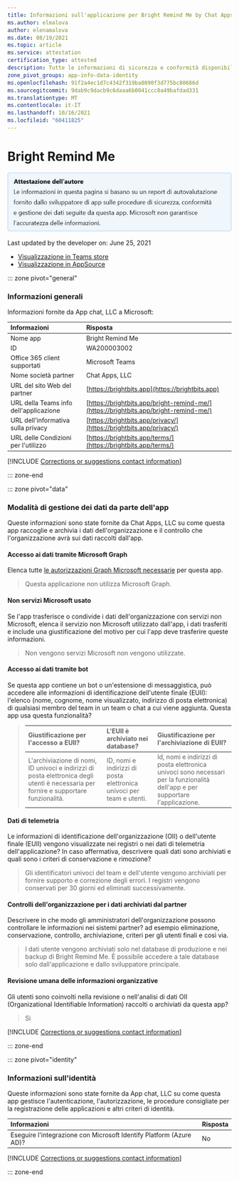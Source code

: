 ```yaml
---
title: Informazioni sull'applicazione per Bright Remind Me by Chat Apps, LLC
ms.author: elmalova
author: elenamalova
ms.date: 08/19/2021
ms.topic: article
ms.service: attestation
certification_type: attested
description: Tutte le informazioni di sicurezza e conformità disponibili per Bright Remind Me, i criteri di gestione dei dati, le informazioni del catalogo app Microsoft Cloud App Security e le informazioni sulla sicurezza/conformità nel Registro di sistema CSA STAR.
zone_pivot_groups: app-info-data-identity
ms.openlocfilehash: 91f2a4ec1d7c4342f319ba8090f3d775bc80686d
ms.sourcegitcommit: 9dab9c9dacb9c6daaa6b0041ccc8a49bafdad331
ms.translationtype: MT
ms.contentlocale: it-IT
ms.lasthandoff: 10/16/2021
ms.locfileid: "60411825"
---
```

# <a name="bright-remind-me"></a>Bright Remind Me

<p></p>
<img alt="Publisher Attestation: The information on this page is based on a self-assessment report provided by the app developer on the security, compliance, and data handling practices followed by this app. Microsoft makes no guarantees regarding the accuracy of the information." src="../media/attested.png" width="650" />
<p>Last updated by the developer on: June 25, 2021</p>

* <a href="https://teams.microsoft.com/l/app/a66ea116-3ae1-495b-9f5f-b4b59f19945b" target="_blank">Visualizzazione in Teams store</a>
* <a href="https://appsource.microsoft.com/product/office/WA200003002" target="_blank">Visualizzazione in AppSource</a>

::: zone pivot="general"

### <a name="general-information"></a>Informazioni generali

Informazioni fornite da App chat, LLC a Microsoft:

| **Informazioni** | **Risposta** |
|:----------------|:-------------|
| Nome app | Bright Remind Me |
| ID | WA200003002 |
| Office 365 client supportati | Microsoft Teams |
| Nome società partner | Chat Apps, LLC |
| URL del sito Web del partner | [https://brightbits.app](https://brightbits.app) |
| URL della Teams info dell'applicazione | [https://brightbits.app/bright-remind-me/](https://brightbits.app/bright-remind-me/) |
| URL dell'informativa sulla privacy | [https://brightbits.app/privacy/](https://brightbits.app/privacy/) |
| URL delle Condizioni per l'utilizzo | [https://brightbits.app/terms/](https://brightbits.app/terms/) |

 [!INCLUDE [Corrections or suggestions contact information](../includes/corrections-or-suggestions.md)]

::: zone-end

::: zone pivot="data"

### <a name="how-the-app-handles-data"></a>Modalità di gestione dei dati da parte dell'app

Queste informazioni sono state fornite da Chat Apps, LLC su come questa app raccoglie e archivia i dati dell'organizzazione e il controllo che l'organizzazione avrà sui dati raccolti dall'app.

#### <a name="data-access-using-microsoft-graph"></a>Accesso ai dati tramite Microsoft Graph

Elenca tutte [le autorizzazioni Graph Microsoft necessarie](https://docs.microsoft.com/graph/permissions-reference) per questa app.

>Questa applicazione non utilizza Microsoft Graph.


#### <a name="non-microsoft-services-used"></a>Non servizi Microsoft usato

Se l'app trasferisce o condivide i dati dell'organizzazione con servizi non Microsoft, elenca il servizio non Microsoft utilizzato dall'app, i dati trasferiti e include una giustificazione del motivo per cui l'app deve trasferire queste informazioni.

>Non vengono servizi Microsoft non vengono utilizzate.

#### <a name="data-access-via-bots"></a>Accesso ai dati tramite bot

Se questa app contiene un bot o un'estensione di messaggistica, può accedere alle informazioni di identificazione dell'utente finale (EUII): l'elenco (nome, cognome, nome visualizzato, indirizzo di posta elettronica) di qualsiasi membro del team in un team o chat a cui viene aggiunta. Questa app usa questa funzionalità?

>| **Giustificazione per l'accesso a EUII?**  | **L'EUII è archiviato nei database?** | **Giustificazione per l'archiviazione di EUII?** |
>|:---------------------------------------|:-----------------------------------|:------------------------------------|
>| L'archiviazione di nomi, ID univoci e indirizzi di posta elettronica degli utenti è necessaria per fornire e supportare funzionalità. | ID, nomi e indirizzi di posta elettronica univoci per team e utenti. | Id, nomi e indirizzi di posta elettronica univoci sono necessari per la funzionalità dell'app e per supportare l'applicazione. |


#### <a name="telemetry-data"></a>Dati di telemetria

Le informazioni di identificazione dell'organizzazione (OII) o dell'utente finale (EUII) vengono visualizzate nei registri o nei dati di telemetria dell'applicazione? In caso affermativa, descrivere quali dati sono archiviati e quali sono i criteri di conservazione e rimozione?

>Gli identificatori univoci del team e dell'utente vengono archiviati per fornire supporto e correzione degli errori. I registri vengono conservati per 30 giorni ed eliminati successivamente.

#### <a name="organizational-controls-for-data-stored-by-partner"></a>Controlli dell'organizzazione per i dati archiviati dal partner

Descrivere in che modo gli amministratori dell'organizzazione possono controllare le informazioni nei sistemi partner? ad esempio eliminazione, conservazione, controllo, archiviazione, criteri per gli utenti finali e così via.

>I dati utente vengono archiviati solo nel database di produzione e nei backup di Bright Remind Me. È possibile accedere a tale database solo dall'applicazione e dallo sviluppatore principale.

#### <a name="human-review-of-organizational-information"></a>Revisione umana delle informazioni organizzative

Gli utenti sono coinvolti nella revisione o nell'analisi di dati OII (Organizational Identifiable Information) raccolti o archiviati da questa app?

>Sì

[!INCLUDE [Corrections or suggestions contact information](../includes/corrections-or-suggestions.md)]

::: zone-end


::: zone pivot="identity"

### <a name="identity-information"></a>Informazioni sull'identità

Queste informazioni sono state fornite da App chat, LLC su come questa app gestisce l'autenticazione, l'autorizzazione, le procedure consigliate per la registrazione delle applicazioni e altri criteri di identità.

| **Informazioni** | **Risposta** |
|:----------------|:-------------|
| Eseguire l'integrazione con Microsoft Identify Platform (Azure AD)?  | No |

[!INCLUDE [Corrections or suggestions contact information](../includes/corrections-or-suggestions.md)]

::: zone-end

